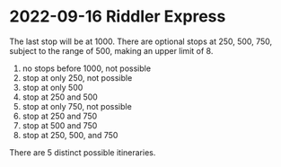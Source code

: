 2022-09-16 Riddler Express
==========================
The last stop will be at 1000.  There are optional stops at 250, 500, 750,
subject to the range of 500, making an upper limit of 8.

1. no stops before 1000, not possible
2. stop at only 250, not possible
3. stop at only 500
4. stop at 250 and 500
5. stop at only 750, not possible
6. stop at 250 and 750
7. stop at 500 and 750
8. stop at 250, 500, and 750

There are 5 distinct possible itineraries.

